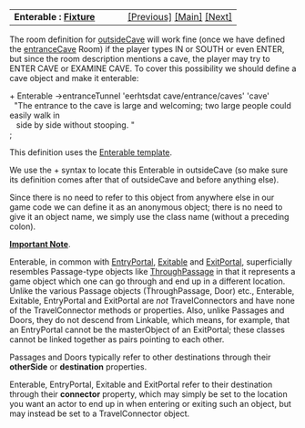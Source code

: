 ---
---
<table width="100%" data-border="0" data-cellspacing="0"
data-cellpadding="3" data-bgcolor="#C0C0C0">
<colgroup>
<col style="width: 50%" />
<col style="width: 50%" />
</colgroup>
<tbody>
<tr>
<td style="text-align: left;"><strong>Enterable : <a
href="fixture.html">Fixture</a><br />
</strong></td>
<td style="text-align: right;"><a href="asexit.html">[Previous]</a> <a
href="generalintroduction.html">[Main]</a> <a
href="room.html">[Next]</a></td>
</tr>
</tbody>
</table>

  
The room definition for [outsideCave](asexit.html) will work fine (once
we have defined the [entranceCave](room.html) Room) if the player types
IN or SOUTH or even ENTER, but since the room description mentions a
cave, the player may try to ENTER CAVE or EXAMINE CAVE. To cover this
possibility we should define a cave object and make it enterable:  
  
+ Enterable -\>entranceTunnel 'eerhtsdat cave/entrance/caves' 'cave'  
  "The entrance to the cave is large and welcoming; two large people could easily walk in  
   side by side without stooping. "  
;  
  
This definition uses the [Enterable template](enterabletemplate.html).  
  
We use the + syntax to locate this Enterable in outsideCave (so make
sure its definition comes after that of outsideCave and before anything
else).  
  
Since there is no need to refer to this object from anywhere else in our
game code we can define it as an anonymous object; there is no need to
give it an object name, we simply use the class name (without a
preceding colon).  
  
**<u>Important Note</u>**.  
  
Enterable, in common with [EntryPortal](entryportal.html),
[Exitable](shipboardroom.html) and [ExitPortal](exitportal.html),
superficially resembles Passage-type objects like
[ThroughPassage](throughpassage.html) in that it represents a game object
which one can go through and end up in a different location. Unlike the
various Passage objects (ThroughPassage, Door) etc., Enterable,
Exitable, EntryPortal and ExitPortal are *not* TravelConnectors and have
none of the TravelConnector methods or properties. Also, unlike Passages
and Doors, they do not descend from Linkable, which means, for example,
that an EntryPortal cannot be the masterObject of an ExitPortal; these
classes cannot be linked together as pairs pointing to each other.  
  
Passages and Doors typically refer to other destinations through their
**otherSide** or **destination** properties.  
  
Enterable, EntryPortal, Exitable and ExitPortal refer to their
destination through their **connector** property, which may simply be
set to the location you want an actor to end up in when entering or
exiting such an object, but may instead be set to a TravelConnector
object.  
